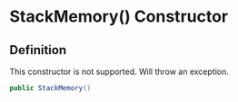 # StackMemory() Constructor

## Definition
This constructor is not supported. Will throw an exception.

```C#
public StackMemory()
```
